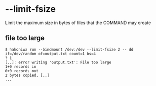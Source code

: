 # --limit-fsize

Limit the maximum size in bytes of files that the COMMAND may create

## file too large

```console
$ hakoniwa run --bindmount /dev:/dev --limit-fsize 2 -- dd if=/dev/random of=output.txt count=1 bs=4
? 1
[..]: error writing 'output.txt': File too large
1+0 records in
0+0 records out
2 bytes copied, [..]
...

```
